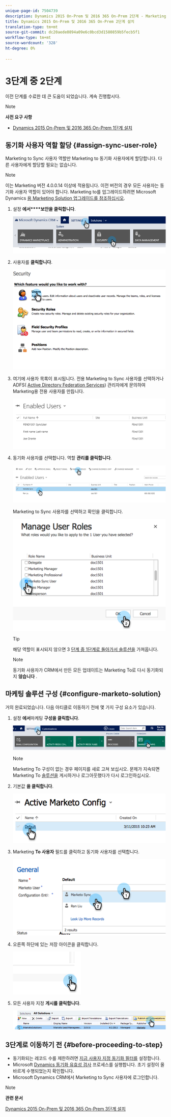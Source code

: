 ```yaml
---
unique-page-id: 7504739
description: Dynamics 2015 On-Prem 및 2016 365 On-Prem 2단계 - Marketing Docs - 제품 설명서 설치
title: Dynamics 2015 On-Prem 및 2016 365 On-Prem 2단계 설치
translation-type: tm+mt
source-git-commit: dc20aede0894a09e6c0bcd3d1580859b5fecb5f1
workflow-type: tm+mt
source-wordcount: '328'
ht-degree: 0%

---
```



# 3단계 중 2단계

<!--Install Marketo for Dynamics 2015 On-Prem and 2016 365 On-Prem Step 2 of 3-->

이전 단계를 수료한 데 큰 도움이 되었습니다. 계속 진행합시다.

>[!NOTE]
>
>**사전 요구 사항**
>
>* [Dynamics 2015 On-Prem 및 2016 365 On-Prem 1단계 설치](step-1-of-3-install.md)

>



## 동기화 사용자 역할 할당 {#assign-sync-user-role}

Marketing to Sync 사용자 역할만 Marketing to 동기화 사용자에게 할당합니다. 다른 사용자에게 할당할 필요는 없습니다.

>[!NOTE]
>
>이는 Marketing 버전 4.0.0.14 이상에 적용됩니다. 이전 버전의 경우 모든 사용자는 동기화 사용자 역할이 있어야 합니다. Marketing to를 업그레이드하려면 Microsoft Dynamics [용 Marketing Solution 업그레이드를 참조하십시오](../../../../../product-docs/crm-sync/microsoft-dynamics-sync/sync-setup/download-the-marketo-lead-management-solution/upgrade-the-marketo-solution-for-microsoft-dynamics.md).

1. 설정 **에서****보안을 클릭합니다**.

   ![](assets/assign1.png)

1. 사용자를 **클릭합니다**.

   ![](assets/assign2.png)

1. 여기에 사용자 목록이 표시됩니다. 전용 Marketing to Sync 사용자를 선택하거나 ADFS( [Active Directory Federation Services](https://msdn.microsoft.com/en-us/library/bb897402.aspx)) 관리자에게 문의하여 Marketing용 전용 사용자를 만듭니다.

   ![](assets/image2015-3-26-10-3a39-3a35.png)

1. 동기화 사용자를 선택합니다. 역할 **관리를 클릭합니다**.

   ![](assets/assign4.png)

   Marketing to Sync 사용자를 선택하고 확인을 클릭합니다.

   ![](assets/assign5.png)

   >[!TIP]
   >
   >해당 역할이 표시되지 않으면 3 [단계 중 1단계로 돌아가서 솔루션을](step-1-of-3-install.md) 가져옵니다.

   >[!NOTE]
   >
   >동기화 사용자가 CRM에서 만든 모든 업데이트는 Marketing To로 다시 동기화되지 **않습니다** .

## 마케팅 솔루션 구성 {#configure-marketo-solution}

거의 완료되었습니다. 다음 아티클로 이동하기 전에 몇 가지 구성 요소가 있습니다.

1. 설정 **에서**&#x200B;마케팅 **구성을 클릭합니다**.

   ![](assets/configure1.png)

   >[!NOTE]
   >
   >Marketing To 구성이 없는 경우 페이지를 새로 고쳐 보십시오. 문제가 지속되면 Marketing To [솔루션을](https://docs.marketo.com/pages/viewpage.action?pageId=3571822#publish-customizations) 게시하거나 로그아웃했다가 다시 로그인하십시오.

1. 기본값 **을 클릭합니다**.

   ![](assets/configure2.png)

1. Marketing **To 사용자** 필드를 클릭하고 동기화 사용자를 선택합니다.

   ![](assets/configure3.png)

1. 오른쪽 하단에 있는 저장 아이콘을 클릭합니다.

   ![](assets/configure4.png)

1. 모든 사용자 지정 **게시를 클릭합니다**.

   ![](assets/publish-all-customizations1.png)

## 3단계로 이동하기 전 {#before-proceeding-to-step}

* 동기화되는 레코드 수를 제한하려면 [지금 사용자 지정 동기화 필터를](../../../../../product-docs/crm-sync/microsoft-dynamics-sync/create-a-custom-dynamics-sync-filter.md) 설정합니다.
* Microsoft [Dynamics 동기화 유효성 검사](../../../../../product-docs/crm-sync/microsoft-dynamics-sync/sync-setup/validate-microsoft-dynamics-sync.md) 프로세스를 실행합니다. 초기 설정이 올바르게 수행되었는지 확인합니다.
* Microsoft Dynamics CRM에서 Marketing to Sync 사용자에 로그인합니다.

>[!NOTE]
>
>**관련 문서**
>
>[Dynamics 2015 On-Prem 및 2016 365 On-Prem 3단계 설치](step-3-of-3-connect.md)
